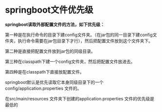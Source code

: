 # springboot文件优先级



**springboot读取外部配置文件的方法，如下优先级：**

第一种是在执行命令的目录下建config文件夹。（在jar包的同一目录下建config文件夹，执行命令需要在jar包目录下才行），然后把配置文件放到这个文件夹下。

第二种是直接把配置文件放到jar包的同级目录。

第三种在classpath下建一个config文件夹，然后把配置文件放进去。

第四种是在classpath下直接放配置文件。

springboot默认是优先读取它本身同级目录下的一个config/application.properties 文件的。

在src/main/resources 文件夹下创建的application.properties 文件的优先级是最低的
